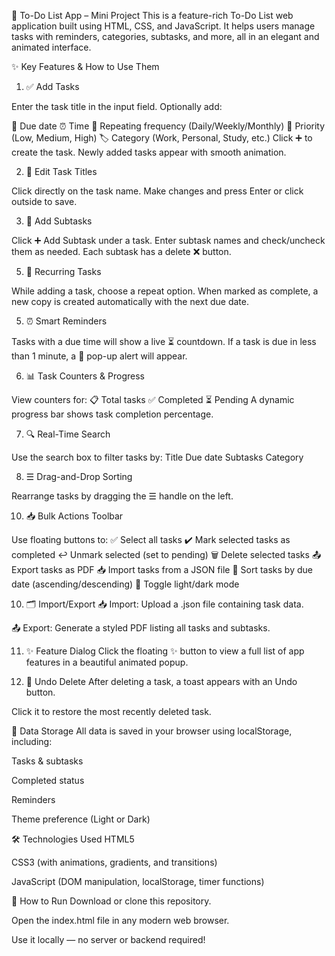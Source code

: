   📝 To-Do List App – Mini Project
  This is a feature-rich To-Do List web application built using HTML, CSS, and JavaScript. It helps users manage tasks with reminders, categories, subtasks, and more, all in an elegant and animated interface.

✨ Key Features & How to Use Them

1. ✅ Add Tasks

Enter the task title in the input field.
Optionally add:

📅 Due date
⏰ Time
🔁 Repeating frequency (Daily/Weekly/Monthly)
🚦 Priority (Low, Medium, High)
🏷️ Category (Work, Personal, Study, etc.)
Click ➕ to create the task.
Newly added tasks appear with smooth animation.

2. 📌 Edit Task Titles

Click directly on the task name.
Make changes and press Enter or click outside to save.

3. 📑 Add Subtasks

Click ➕ Add Subtask under a task.
Enter subtask names and check/uncheck them as needed.
Each subtask has a delete ❌ button.

5. 🔁 Recurring Tasks

While adding a task, choose a repeat option.
When marked as complete, a new copy is created automatically with the next due date.

5. ⏰ Smart Reminders

Tasks with a due time will show a live ⏳ countdown.
If a task is due in less than 1 minute, a 🔔 pop-up alert will appear.

6. 📊 Task Counters & Progress

View counters for:
📋 Total tasks
✅ Completed
⏳ Pending
A dynamic progress bar shows task completion percentage.

7. 🔍 Real-Time Search

Use the search box to filter tasks by:
Title
Due date
Subtasks
Category

8. ☰ Drag-and-Drop Sorting

Rearrange tasks by dragging the ☰ handle on the left.

10. 📥 Bulk Actions Toolbar

Use floating buttons to:
✅ Select all tasks
✔️ Mark selected tasks as completed
↩️ Unmark selected (set to pending)
🗑️ Delete selected tasks
📤 Export tasks as PDF
📥 Import tasks from a JSON file
📅 Sort tasks by due date (ascending/descending)
🌙 Toggle light/dark mode

10. 🗂️ Import/Export
📥 Import: Upload a .json file containing task data.

📤 Export: Generate a styled PDF listing all tasks and subtasks.

11. ✨ Feature Dialog
Click the floating ✨ button to view a full list of app features in a beautiful animated popup.

12. 🔄 Undo Delete
After deleting a task, a toast appears with an Undo button.

Click it to restore the most recently deleted task.

💾 Data Storage
All data is saved in your browser using localStorage, including:

Tasks & subtasks

Completed status

Reminders

Theme preference (Light or Dark)

🛠 Technologies Used
HTML5

CSS3 (with animations, gradients, and transitions)

JavaScript (DOM manipulation, localStorage, timer functions)


🚀 How to Run
Download or clone this repository.

Open the index.html file in any modern web browser.

Use it locally — no server or backend required!
